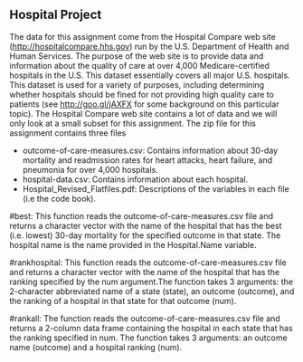 ## Hospital Project
The data for this assignment come from the Hospital Compare web site (http://hospitalcompare.hhs.gov)
run by the U.S. Department of Health and Human Services. The purpose of the web site is to provide data and
information about the quality of care at over 4,000 Medicare-certified hospitals in the U.S. This dataset essentially
covers all major U.S. hospitals. This dataset is used for a variety of purposes, including determining
whether hospitals should be fined for not providing high quality care to patients (see http://goo.gl/jAXFX
for some background on this particular topic).
The Hospital Compare web site contains a lot of data and we will only look at a small subset for this
assignment. The zip file for this assignment contains three files

* outcome-of-care-measures.csv: Contains information about 30-day mortality and readmission rates
for heart attacks, heart failure, and pneumonia for over 4,000 hospitals.
* hospital-data.csv: Contains information about each hospital.
* Hospital_Revised_Flatfiles.pdf: Descriptions of the variables in each file (i.e the code book).

#best: This function reads the outcome-of-care-measures.csv file and returns a character vector with the name of the hospital that has the best (i.e. lowest) 30-day mortality for the specified outcome in that state. The hospital name is the name provided in the Hospital.Name variable.

#rankhospital: This function reads the outcome-of-care-measures.csv file and returns a character vector with the name of the hospital that has the ranking specified by the num argument.The function takes 3 arguments: the 2-character abbreviated name of a state (state), an outcome (outcome), and the ranking of a hospital in that state for that outcome (num).

#rankall: The function reads the outcome-of-care-measures.csv file and returns a 2-column data frame containing the hospital in each state that has the ranking specified in num. The function takes 3 arguments: an outcome name (outcome) and a hospital ranking (num).
